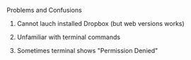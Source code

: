 Problems and Confusions

1. Cannot lauch installed Dropbox (but web versions works)

2. Unfamiliar with terminal commands

3. Sometimes terminal shows "Permission Denied"